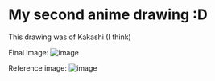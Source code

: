 # My second anime drawing :D
This drawing was of Kakashi (I think)

Final image:
![image](https://github.com/user-attachments/assets/3dd54ec4-c7af-4abf-aa26-ee713bcac265)


Reference image:
![image](https://github.com/user-attachments/assets/44fac3f1-12d3-4718-b866-ecabf75bb513)
